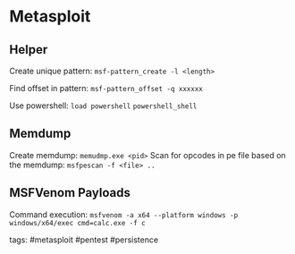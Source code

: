 # Metasploit

## Helper
Create unique pattern:
`msf-pattern_create -l <length>`

Find offset in pattern:
`msf-pattern_offset -q xxxxxx`

Use powershell:
`load powershell`
`powershell_shell`

## Memdump
Create memdump:
`memudmp.exe <pid>`
Scan for opcodes in pe file based on the memdump:
`msfpescan -f <file> ..`

## MSFVenom Payloads
Command execution:
`msfvenom -a x64 --platform windows -p windows/x64/exec cmd=calc.exe -f c`


tags: #metasploit #pentest #persistence 
